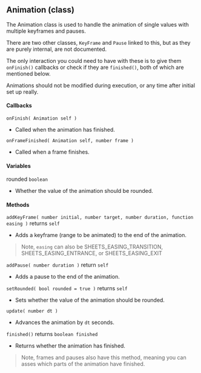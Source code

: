 
## Animation (class)

The Animation class is used to handle the animation of single values with multiple keyframes and pauses.

There are two other classes, `KeyFrame` and `Pause` linked to this, but as they are purely internal, are not documented.

The only interaction you could need to have with these is to give them `onFinish()` callbacks or check if they are `finished()`, both of which are mentioned below.

Animations should not be modified during execution, or any time after initial set up really.

#### Callbacks

`onFinish( Animation self )`

- Called when the animation has finished.

`onFrameFinished( Animation self, number frame )`

- Called when a frame finishes.

#### Variables

rounded `boolean`

- Whether the value of the animation should be rounded.

#### Methods

`addKeyFrame( number initial, number target, number duration, function easing )` returns `self`

- Adds a keyframe (range to be animated) to the end of the animation.

> Note, `easing` can also be SHEETS_EASING_TRANSITION, SHEETS_EASING_ENTRANCE, or SHEETS_EASING_EXIT

`addPause( number duration )` return `self`

- Adds a pause to the end of the animation.

`setRounded( bool rounded = true )` returns `self`

- Sets whether the value of the animation should be rounded.

`update( number dt )`

- Advances the animation by `dt` seconds.

`finished()` returns `boolean finished`

- Returns whether the animation has finished.

> Note, frames and pauses also have this method, meaning you can asses which parts of the animation have finished.
